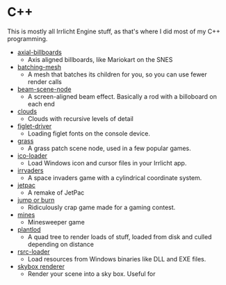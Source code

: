 # C++

This is mostly all Irrlicht Engine stuff, as that's where I did most of my C++
programming. 

* [axial-billboards](axial-billboards)
  - Axis aligned billboards, like Mariokart on the SNES
* [batching-mesh](batching-mesh)
  - A mesh that batches its children for you, so you can use fewer render calls
* [beam-scene-node](beam-scene-node)
  - A screen-aligned beam effect. Basically a rod with a billoboard on each end
* [clouds](clouds)
  - Clouds with recursive levels of detail
* [figlet-driver](figlet-driver)
  - Loading figlet fonts on the console device.
* [grass](grass)
  - A grass patch scene node, used in a few popular games.
* [ico-loader](ico-loader)
  - Load Windows icon and cursor files in your Irrlicht app.
* [irrvaders](irrvaders)
  - A space invaders game with a cylindrical coordinate system.
* [jetpac](jetpac)
  - A remake of JetPac
* [jump or burn](jumporburn)
  - Ridiculously crap game made for a gaming contest.
* [mines](mines)
  - Minesweeper game
* [plantlod](plantlod)
  - A quad tree to render loads of stuff, loaded from disk and culled depending
  on distance
* [rsrc-loader](rsrc-loader)
  - Load resources from Windows binaries like DLL and EXE files.
* [skybox renderer](skybox)
  - Render your scene into a sky box. Useful for 
